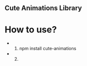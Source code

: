 ## Cute Animations Library

# How to use?
* 1) npm install cute-animations
* 2) <script src="animate" />
* 3) <div data-animate="the cutest animation" data-animate-duration="time in ms">#   c u t e - a n i m a t i o n s  
 